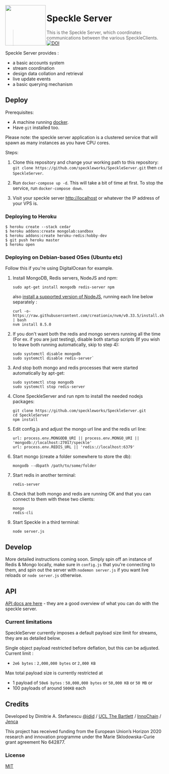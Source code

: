 <a href="url"><img src="https://speckle.works/img/logos/2xlogo-white.png" align="left" height="128" ></a>
# Speckle Server

> This is the Speckle Server, which coordinates communications between the various SpeckleClients.
[![DOI](https://zenodo.org/badge/74043433.svg)](https://zenodo.org/badge/latestdoi/74043433)

Speckle Server provides :
- a basic accounts system
- stream coordination
- design data collation and retrieval
- live update events
- a basic querying mechanism

## Deploy

Prerequisites:  
- A machine running [docker](https://www.docker.com/community-edition#download).
- Have `git` installed too. 

Please note: the speckle server application is a clustered service that will spawn as many instances as you have CPU cores. 

Steps: 
1) Clone this repository and change your working path to this repository: 
`git clone https://github.com/speckleworks/SpeckleServer.git` then `cd SpeckleServer`. 

2) Run `docker-compose up -d`. This will take a bit of time at first. To stop the service, run `docker-compose down`.

3) Visit your speckle server [http://localhost](http://localhost) or whatever the IP address of your VPS is.

### Deploying to Heroku

    $ heroku create --stack cedar
    $ heroku addons:create mongolab:sandbox
    $ heroku addons:create heroku-redis:hobby-dev
    $ git push heroku master
    $ heroku open

### Deploying on Debian-based OSes (Ubuntu etc)
Follow this if you're using DigitalOcean for example.

1) Install MongoDB, Redis servers, NodeJS and npm: 

       sudo apt-get install mongodb redis-server npm

   also [install a supported version of NodeJS](https://www.digitalocean.com/community/tutorials/how-to-install-node-js-on-ubuntu-16-04), running each line below separately :

       curl -o- https://raw.githubusercontent.com/creationix/nvm/v0.33.5/install.sh | bash
       nvm install 8.5.0
       
2) If you don't want both the redis and mongo servers running all the time (For ex. if you are just testing), disable both startup scripts (If you wish to leave both running automatically, skip to step 4):

       sudo systemctl disable mongodb
       sudo systemctl disable redis-server`

3) And stop both mongo and redis processes that were started automatically by apt-get: 

       sudo systemctl stop mongodb
       sudo systemctl stop redis-server

4) Clone SpeckleServer and run npm to install the needed nodejs packages: 

       git clone https://github.com/speckleworks/SpeckleServer.git
       cd SpeckleServer
       npm install

5) Edit config.js and adjust the mongo url line and the redis url line: 

       url: process.env.MONGODB_URI || process.env.MONGO_URI || 'mongodb://localhost:27017/speckle'
       url: process.env.REDIS_URL || 'redis://localhost:6379'
    
6) Start mongo (create a folder somewhere to store the db): 

       mongodb --dbpath /path/to/some/folder
    
7) Start redis in another terminal: 

       redis-server
 
8) Check that both mongo and redis are running OK and that you can connect to them with these two clients:

       mongo
       redis-cli
    
9) Start Speckle in a third terminal: 

       node server.js

## Develop
More detailed instructions coming soon. Simply spin off an instance of Redis & Mongo locally, make sure in `config.js` that you're connecting to them, and spin out the server with `nodemon server.js` if  you want live reloads or `node server.js` otherwise. 

## API
[API docs are here](https://speckleworks.github.io/SpeckleSpecs/) - they are a good overview of what you can do with the speckle server.

### Current limitations
SpeckleServer currently imposes a default payload size limit for streams, they are as detailed below.

Single object payload restricted before deflation, but this can be adjusted. Current limit :
- `2e6 bytes` : `2,000,000 bytes` or `2,000 KB` 

Max total payload size is currently restricted at 
- 1 payload of `50e6 bytes` : `50,000,000 bytes` or `50,000 KB` or `50 MB` or
- 100 payloads of around `500KB` each

## Credits
Developed by Dimitrie A. Stefanescu [@idid](http://twitter.com/idid) / [UCL The Bartlett](https://www.ucl.ac.uk/bartlett/) / [InnoChain](http://innochain.net) / [Jenca](http://www.jenca.org)

This project has received funding from the European Union’s Horizon 2020 research and innovation programme under the Marie Sklodowska-Curie grant agreement No 642877.

### License
[MIT](https://github.com/speckleworks/SpeckleServer/blob/master/LICENSE)
